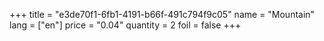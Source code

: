 +++
title = "e3de70f1-6fb1-4191-b66f-491c794f9c05"
name = "Mountain"
lang = ["en"]
price = "0.04"
quantity = 2
foil = false
+++

